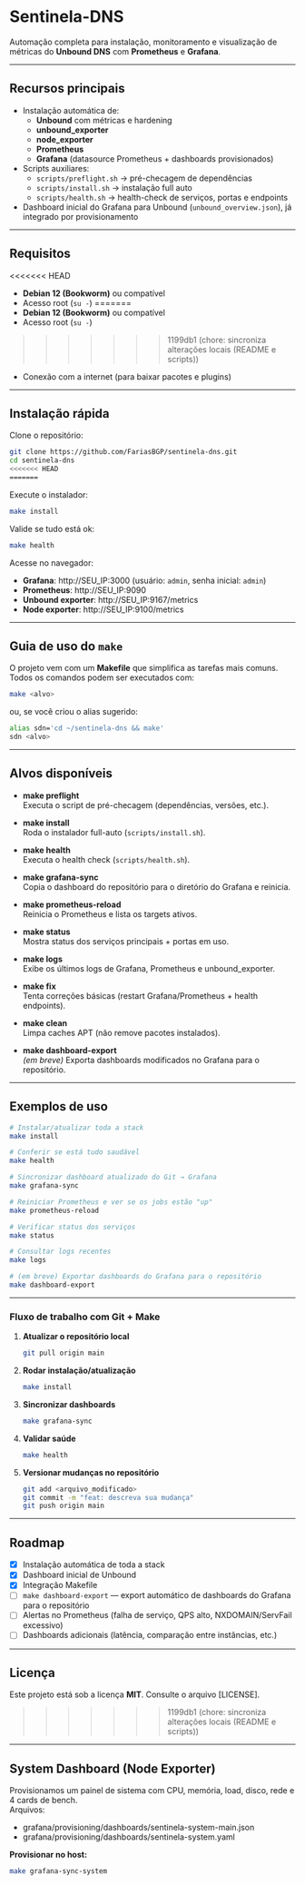 # Sentinela-DNS

Automação completa para instalação, monitoramento e visualização de métricas do **Unbound DNS** com **Prometheus** e **Grafana**.

---

## Recursos principais

- Instalação automática de:
  - **Unbound** com métricas e hardening
  - **unbound_exporter**
  - **node_exporter**
  - **Prometheus**
  - **Grafana** (datasource Prometheus + dashboards provisionados)
- Scripts auxiliares:
  - `scripts/preflight.sh` → pré-checagem de dependências
  - `scripts/install.sh`   → instalação full auto
  - `scripts/health.sh`    → health-check de serviços, portas e endpoints
- Dashboard inicial do Grafana para Unbound (`unbound_overview.json`), já integrado por provisionamento

---

## Requisitos

<<<<<<< HEAD
- **Debian 12 (Bookworm)** ou compatível
- Acesso root (`su -`)
=======
- **Debian 12 (Bookworm)** ou compatível  
- Acesso root (`su -`)  
>>>>>>> 1199db1 (chore: sincroniza alterações locais (README e scripts))
- Conexão com a internet (para baixar pacotes e plugins)

---

## Instalação rápida

Clone o repositório:

```bash
git clone https://github.com/FariasBGP/sentinela-dns.git
cd sentinela-dns
<<<<<<< HEAD
=======
```

Execute o instalador:

```bash
make install
```

Valide se tudo está ok:

```bash
make health
```

Acesse no navegador:

- **Grafana**: http://SEU_IP:3000 (usuário: `admin`, senha inicial: `admin`)
- **Prometheus**: http://SEU_IP:9090
- **Unbound exporter**: http://SEU_IP:9167/metrics
- **Node exporter**: http://SEU_IP:9100/metrics

---

## Guia de uso do `make`

O projeto vem com um **Makefile** que simplifica as tarefas mais comuns.  
Todos os comandos podem ser executados com:

```bash
make <alvo>
```

ou, se você criou o alias sugerido:

```bash
alias sdn='cd ~/sentinela-dns && make'
sdn <alvo>
```

---

## Alvos disponíveis

- **make preflight**  
  Executa o script de pré-checagem (dependências, versões, etc.).

- **make install**  
  Roda o instalador full-auto (`scripts/install.sh`).

- **make health**  
  Executa o health check (`scripts/health.sh`).

- **make grafana-sync**  
  Copia o dashboard do repositório para o diretório do Grafana e reinicia.

- **make prometheus-reload**  
  Reinicia o Prometheus e lista os targets ativos.

- **make status**  
  Mostra status dos serviços principais + portas em uso.

- **make logs**  
  Exibe os últimos logs de Grafana, Prometheus e unbound_exporter.

- **make fix**  
  Tenta correções básicas (restart Grafana/Prometheus + health endpoints).

- **make clean**  
  Limpa caches APT (não remove pacotes instalados).

- **make dashboard-export**  
  *(em breve)* Exporta dashboards modificados no Grafana para o repositório.

---

## Exemplos de uso

```bash
# Instalar/atualizar toda a stack
make install

# Conferir se está tudo saudável
make health

# Sincronizar dashboard atualizado do Git → Grafana
make grafana-sync

# Reiniciar Prometheus e ver se os jobs estão "up"
make prometheus-reload

# Verificar status dos serviços
make status

# Consultar logs recentes
make logs

# (em breve) Exportar dashboards do Grafana para o repositório
make dashboard-export
```

---

### Fluxo de trabalho com Git + Make

1. **Atualizar o repositório local**
   ```bash
   git pull origin main
   ```

2. **Rodar instalação/atualização**
   ```bash
   make install
   ```

3. **Sincronizar dashboards**
   ```bash
   make grafana-sync
   ```

4. **Validar saúde**
   ```bash
   make health
   ```

5. **Versionar mudanças no repositório**
   ```bash
   git add <arquivo_modificado>
   git commit -m "feat: descreva sua mudança"
   git push origin main
   ```

---

## Roadmap

- [x] Instalação automática de toda a stack
- [x] Dashboard inicial de Unbound
- [x] Integração Makefile
- [ ] `make dashboard-export` — export automático de dashboards do Grafana para o repositório
- [ ] Alertas no Prometheus (falha de serviço, QPS alto, NXDOMAIN/ServFail excessivo)
- [ ] Dashboards adicionais (latência, comparação entre instâncias, etc.)

---

## Licença

Este projeto está sob a licença **MIT**. Consulte o arquivo [LICENSE].

>>>>>>> 1199db1 (chore: sincroniza alterações locais (README e scripts))

---

## System Dashboard (Node Exporter)

Provisionamos um painel de sistema com CPU, memória, load, disco, rede e 4 cards de bench.  
Arquivos:
- grafana/provisioning/dashboards/sentinela-system-main.json
- grafana/provisioning/dashboards/sentinela-system.yaml

**Provisionar no host:**
```bash
make grafana-sync-system
